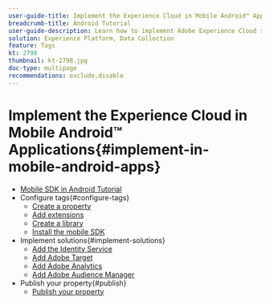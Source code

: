 ```yaml
---
user-guide-title: Implement the Experience Cloud in Mobile Android™ Applications
breadcrumb-title: Android Tutorial
user-guide-description: Learn how to implement Adobe Experience Cloud solutions in Android™ apps with tags in Experience Platform.
solution: Experience Platform, Data Collection
feature: Tags
kt: 2798
thumbnail: kt-2798.jpg
doc-type: multipage
recommendations: exclude,disable
---
```


# Implement the Experience Cloud in Mobile Android™ Applications{#implement-in-mobile-android-apps}

+ [Mobile SDK in Android Tutorial](overview.md)
+ Configure tags{#configure-tags}
  + [Create a property](create-a-property.md)
  + [Add extensions](add-extensions.md)
  + [Create a library](create-a-library.md)
  + [Install the mobile SDK](install-the-mobile-sdk.md)
+ Implement solutions{#implement-solutions}
  + [Add the Identity Service](id-service.md)
  + [Add Adobe Target](target.md)
  + [Add Adobe Analytics](analytics.md)
  + [Add Adobe Audience Manager](audience-manager.md)
+ Publish your property{#publish}
  + [Publish your property](publish.md)
